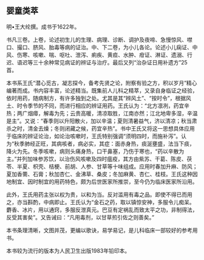 ## 婴童类萃

明•王大纶撰。成书于1622年。

书凡三卷。上卷，论述初生儿的生理、病理、诊断、调护及夜啼、急慢惊风、噤口、撮口、脐风、胎毒等病的证治。中、下二卷，为小儿各论。论述小儿痫证、中风、伤寒、咳嗽、喘、呕吐、泄泻、痢疾、黄疸、水肿、疳证、淋证、遗溺、行迟、语迟等三十余种常见病证的辨证与治疗。最后又列“治杂证日用补遗方”25首。

本书系王氏“潜心觅古，凝志探今，备考先贤之论，附察有验之方，积以岁月”精心编著而成。书内容丰富，论述精当。既集前人儿科之精萃，又录自身临证之经验，依时用药，随病制方，有许多独到之处。尤其是其“辨风土”、“按时令”，根据风土、时令季节的不同，而进行相应的辨证用药。王氏认为：“北方凛冽，药宜辛热；两广烟瘴，解毒为先；云贵高暖，清凉取胜，江南亦然；江北地卑多湿，辛温是主”。又说：“春季则以升阳散火，加以辛温；夏则清暑益气，济以清凉；秋当肃杀之时，清金去燥；冬则闭藏之候，药宜辛热”。书中王氏又将这一思想具体应用于临床的辨证论治，如论治咳嗽时，王氏特别强调“须明四时，而施补泻”。认为“秋季肺经正旺，其病咳者，病必实，其症：面赤身热，痰涎壅盛，法当下痰，降火为先。冬季咳嗽，病则头痛身热，口干鼻塞，乃伤于寒也，“药以辛散为主。”并列加味参苏饮，以治伤风咳嗽及四时瘟疫，其方由紫苏、干葛、陈皮、茯苓、半夏、枳壳、桔梗、前胡、人参、甘草等十味组成。应用时春加升麻、防风；夏加香薷、石膏；秋加杏仁、金沸草、桑皮；冬加麻黄、杏仁、桂枝。王氏这种因地制宜、因时制宜的用药特色，颇为后世医家所推崇，至今仍为临床医家所沿用。

此外，王氏用药主张以权为贵，以和为当。反对滥用有毒之品。即使不得已而用之，亦当斟酌，中病即止。王氏认为“金石之药，取以镇惊安神，多服令儿痴呆。麝香、冰片，用以通窍，多服反泄真元。巴豆有定祸乱而致太平之功，非制得法，反受其害矣”。又告诫曰：“凡用毒剂，以甘草煎引佐之则善矣。”

本书条理清晰，文图并茂，更编以歌诀，易学易记，是儿科临床一部较好的参考用书。

本书较为流行的版本为人民卫生出版1983年铅印本。

